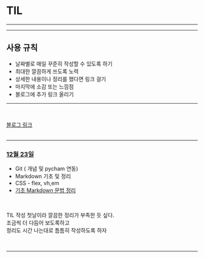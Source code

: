 # TIL

***
***

## 사용 규칙

* 날짜별로 매일 꾸준히 작성할 수 있도록 하기 
* 최대한 깔끔하게 쓰도록 노력
* 상세한 내용이나 정리를 했다면 링크 걸기
* 마지막에 소감 또는 느낌점 
* 블로그에 추가 링크 올리기

***
<br>

[블로그 링크](https://jscript.tistory.com/)  
<br>
***
### <u>12월 23일</u>

- Git ( 개념 및 pycham 연동)
- Markdown 기초 및 정리
- CSS - flex, vh,em
- [기초 Markdown 문법 정리](Markdown/기본_문법.md)

<br>  

  TIL 작성 첫날이라 깔끔한 정리가 부족한 듯 싶다.  
  조금씩 더 다듬어 보도록하고  
  정리도 시간 나는대로 틈틈히 작성하도록 하자

<br>

***







